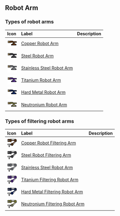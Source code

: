 Robot Arm
---------

### Types of robot arms

|Icon|Label|Description|
|:----|:---|:---|
| ![icon](assets/icons/T_CopperRobotArm.png) | [Copper Robot Arm](copper-robot-arm.md) | |
| ![icon](assets/icons/T_SteelRobotArm.png) | [Steel Robot Arm](steel-robot-arm.md) | |
| ![icon](assets/icons/T_StainlessSteelRobotArm.png) | [Stainless Steel Robot Arm](stainless-steel-robot-arm.md) | |
| ![icon](assets/icons/T_TitaniumRobotArm.png) | [Titanium Robot Arm](titanium-robot-arm.md) | |
| ![icon](assets/icons/T_HardMetalRobotArm.png) | [Hard Metal Robot Arm](hard-metal-robot-arm.md) | |
| ![icon](assets/icons/T_NeutroniumRobotArm.png) | [Neutronium Robot Arm](neutronium-robot-arm.md) | |

### Types of filtering robot arms

|Icon|Label|Description|
|:----|:---|:---|
| ![icon](assets/icons/T_CopperFilteringRobotArm.png) | [Copper Robot Filtering Arm](copper-filtering-robot-arm.md) | |
| ![icon](assets/icons/T_SteelFilteringRobotArm.png) | [Steel Robot Filtering Arm](steel-filtering-robot-arm.md) | |
| ![icon](assets/icons/T_StainlessSteelFilteringRobotArm.png) | [Stainless Steel Robot Arm](stainless-steel-filtering-robot-arm.md) | |
| ![icon](assets/icons/T_TitaniumFilteringRobotArm.png) | [Titanium Filtering Robot Arm](titanium-filtering-robot-arm.md) | |
| ![icon](assets/icons/T_HardMetalFilteringRobotArm.png) | [Hard Metal Filtering Robot Arm](hard-metal-filtering-robot-arm.md) | |
| ![icon](assets/icons/T_NeutroniumFilteringRobotArm.png) | [Neutronium Filtering Robot Arm](neutronium-filtering-robot-arm.md) | |
